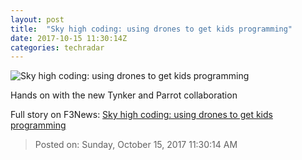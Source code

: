 ```yaml
---
layout: post
title:  "Sky high coding: using drones to get kids programming"
date: 2017-10-15 11:30:14Z
categories: techradar
---
```


![Sky high coding: using drones to get kids programming](http://cdn.mos.cms.futurecdn.net/gmg7QNrDEGNtCxwJw32Me8-1200-80.jpg)

Hands on with the new Tynker and Parrot collaboration


Full story on F3News: [Sky high coding: using drones to get kids programming](http://www.f3nws.com/n/BbxVsD)

> Posted on: Sunday, October 15, 2017 11:30:14 AM
